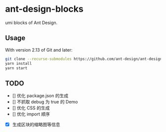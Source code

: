 # ant-design-blocks

umi blocks of Ant Design.

## Usage

With version 2.13 of Git and later:

```bash
git clone --recurse-submodules https://github.com/ant-design/ant-design-blocks.git
yarn install
yarn start
```

## TODO

- [] 优化 package.json 的生成
- [] 不抓取 debug 为 true 的 Demo
- [] 优化 CSS 的生成
- [] 优化 import 顺序
- [x] 生成区块的缩略图等信息
